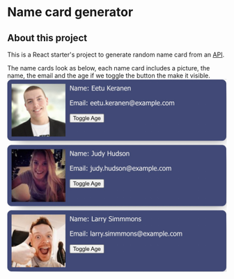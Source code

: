 # Name card generator

## About this project

This is a React starter's project to generate random name card from an [API](https://randomuser.me/api/?results=3).

The name cards look as below, each name card includes a picture, the name, the email and the age if we toggle the button the make it visible.
![Demo of name cards](name-card-demo.jpg)

